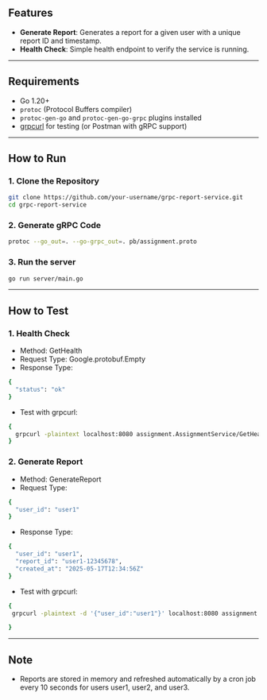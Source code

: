 
## Features

- **Generate Report**: Generates a report for a given user with a unique report ID and timestamp.
- **Health Check**: Simple health endpoint to verify the service is running.

---

## Requirements

- Go 1.20+
- `protoc` (Protocol Buffers compiler)
- `protoc-gen-go` and `protoc-gen-go-grpc` plugins installed
- [grpcurl](https://github.com/fullstorydev/grpcurl) for testing (or Postman with gRPC support)

---

## How to Run

### 1. Clone the Repository

```bash
git clone https://github.com/your-username/grpc-report-service.git
cd grpc-report-service
```

### 2. Generate gRPC Code

```bash
protoc --go_out=. --go-grpc_out=. pb/assignment.proto
```

### 3. Run the server

```bash
go run server/main.go
```
---

## How to Test

### 1. Health Check
- Method: GetHealth
- Request Type: Google.protobuf.Empty
- Response Type:

```bash
{
  "status": "ok"
}
```
- Test with grpcurl:
  
```bash
{
  grpcurl -plaintext localhost:8080 assignment.AssignmentService/GetHealth
}
```

### 2. Generate Report
- Method: GenerateReport
- Request Type:
```bash
{
  "user_id": "user1"
}
```
- Response Type:
```bash
{
  "user_id": "user1",
  "report_id": "user1-12345678",
  "created_at": "2025-05-17T12:34:56Z"
}

```
- Test with grpcurl:
  
```bash
{
 grpcurl -plaintext -d '{"user_id":"user1"}' localhost:8080 assignment.AssignmentService/GenerateReport

}
```

---
## Note
- Reports are stored in memory and refreshed automatically by a cron job every 10 seconds for users user1, user2, and user3.
